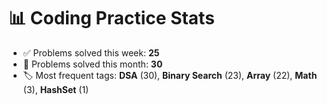 # 📊 Coding Practice Stats

- ✅ Problems solved this week: **25**
- 📆 Problems solved this month: **30**
- 🏷️ Most frequent tags: **DSA** (30), **Binary Search** (23), **Array** (22), **Math** (3), **HashSet** (1)
